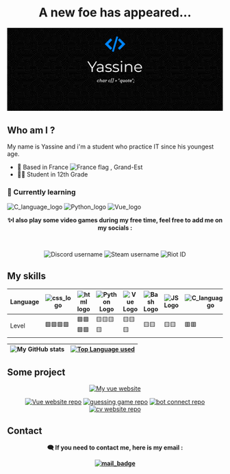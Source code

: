 <h1 align="center"> A new foe has appeared... </h1>
<img src="https://github.com/Yass1G1/Yass1G1/blob/main/Banner_Github_blue.jpg" alt="My Github Banner" />

## Who am I ?
My name is Yassine and i'm a student who practice IT since his youngest age.
<br>
- 📍 Based in France <img alt="France flag" src="https://user-images.githubusercontent.com/67269173/183163689-964856a6-4b98-4d79-a088-80752a5d7542.png" width=2% />
, Grand-Est
- 👨‍🎓 Student in 12th Grade

### 🌱 Currently learning
![C_language_logo](https://custom-icon-badges.herokuapp.com/badge/C%20language-5d6cbf?style=for-the-badge&logo=C)
![Python_logo](https://custom-icon-badges.herokuapp.com/badge/Python-366e9e?style=for-the-badge&logo=python&logoColor=white)
![Vue_logo](https://custom-icon-badges.herokuapp.com/badge/Vue-34495E?style=for-the-badge&logo=Vue.js)


<p align="center"> <strong>✨I also play some video games during my free time, feel free to add me on my socials :</strong> </p>
<br>
<p align="center">
  <img alt="Discord username" src="https://custom-icon-badges.herokuapp.com/badge/Discord-7288dc?style=for-the-badge&label=ZokoNFT%236403&labelColor=black&logo=Discord" />
  <img alt="Steam username" src="https://custom-icon-badges.herokuapp.com/badge/Steam-01457c?style=for-the-badge&label=Zoko&labelColor=black&logo=Steam" />
  <img alt="Riot ID" src="https://custom-icon-badges.herokuapp.com/badge/Riot-d32a37?style=for-the-badge&label=ZokoLeDozo%23FTG&labelColor=black&logo=Riot%20Games" />
</p>

## My skills 

| Language | ![css_logo](https://custom-icon-badges.herokuapp.com/badge/CSS3-1471b6?style=for-the-badge&logo=css) | ![html logo](https://custom-icon-badges.herokuapp.com/badge/HTML5-f0642b?style=for-the-badge&logo=html) | ![Python Logo](https://custom-icon-badges.herokuapp.com/badge/Python-366e9e?style=for-the-badge&logo=python&logoColor=white) | ![Vue Logo](https://custom-icon-badges.herokuapp.com/badge/Vue.js-34495E?style=for-the-badge&logo=Vue.js)   | ![Bash Logo](https://custom-icon-badges.herokuapp.com/badge/Bash\/Unix-3f464a?style=for-the-badge&logo=GNU%20Bash) | ![JS Logo](https://custom-icon-badges.herokuapp.com/badge/JS-e5bc00?style=for-the-badge&logo=js) | ![C_language_Logo](https://custom-icon-badges.herokuapp.com/badge/C%20language-5d6cbf?style=for-the-badge&logo=C) |
|---|---|---|---|---|---|---|---|
| Level | 🟩🟩🟩🟩      | 🟩🟩🟩🟩       | 🟨🟨🟨🟨    | 🟨🟨🟨    | 🟨🟨   | 🟨🟨  | 🟥🟥  |

| ![My GitHub stats](https://github-readme-stats.vercel.app/api?username=Yass1G1&theme=tokyonight&show_icons=true) | [![Top Language used](https://github-readme-stats.vercel.app/api/top-langs/?username=Yass1G1&theme=tokyonight)](https://github.com/Yass1G1/) |
| :---: | :---: |


## Some project
<div align="center">

  [![My vue website](https://custom-icon-badges.herokuapp.com/badge/My%20Vue%20Website-34495E?&style=for-the-badge&logo=Vue.js)](https://dinogame-project.rf.gd/) 

</div>

<div align="center">
 
  [![Vue website repo](https://github-readme-stats.vercel.app/api/pin/?username=Yass1G1&repo=Vue-Website&theme=tokyonight)](https://github.com/Yass1G1/Vue-Website)
  [![guessing game repo](https://github-readme-stats.vercel.app/api/pin/?username=Yass1G1&repo=Guessing-game&theme=tokyonight)](https://github.com/Yass1G1/Guessing-game)
  [![bot connect repo](https://github-readme-stats.vercel.app/api/pin/?username=Yass1G1&repo=Auto-connect-Class-Website&theme=tokyonight)](https://github.com/Yass1G1/Auto-connect-Class-Website)
  [![cv website repo](https://github-readme-stats.vercel.app/api/pin/?username=Yass1G1&repo=cuddly-octo-couscous&theme=tokyonight)](https://github.com/Yass1G1/cuddly-octo-couscous)
  
</div>

## Contact
<p align="center"> <strong>🗨️ If you need to contact me, here is my email :<strong> </p>
<div align="center">

  [![mail_badge](https://img.shields.io/badge/Gmail-pro.chouitiyassine@gmail.com-informational?style=for-the-badge&labelColor=black&logoColor=d14836&logo=gmail&color=d14836)](mailto:pro.chouitiyassine@gmail.com)

</div>
